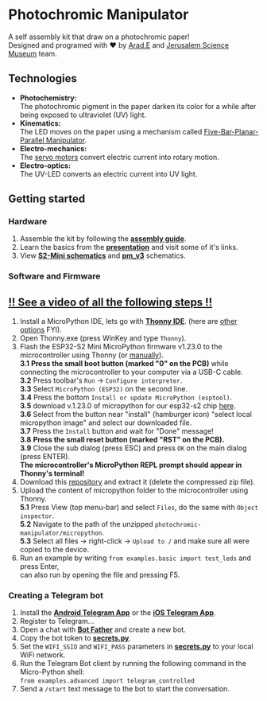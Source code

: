 # Photochromic Manipulator
A self assembly kit that draw on a photochromic paper!  
Designed and programed with ❤ by [Arad.E](https://github.com/arduino12/) and [Jerusalem Science Museum](https://mada.org.il/) team.

## Technologies
* **Photochemistry:**  
The photochromic pigment in the paper darken its color for a while after being exposed to ultraviolet (UV) light.
* **Kinematics:**  
The LED moves on the paper using a mechanism called [Five-Bar-Planar-Parallel Manipulator](https://en.wikipedia.org/wiki/Five-bar_linkage).
* **Electro-mechanics:**  
The [servo motors](https://gabbyshimoni.wixsite.com/arduino-programming/blank-18) convert electric current into rotary motion.
* **Electro-optics:**  
The UV-LED converts an electric current into UV light.

## Getting started
### Hardware
1. Assemble the kit by following the [**assembly guide**](https://drive.google.com/file/d/1ZZT2MTnF2FmKq9z3wkU-5HSkHxZSyMiZ).
2. Learn the basics from the [**presentation**](https://docs.google.com/presentation/d/10CCbnRxoIO8JoA44LrwucI05HlEwSopz_qcIy2chwl0) and visit some of it's links.
3. View [**S2-Mini schematics**](https://www.wemos.cc/en/latest/_static/files/sch_s2_mini_v1.0.0.pdf) and [**pm_v3**](https://drive.google.com/file/d/1Le-dcOo2rCa9OkG9LgLotUU8tVFwa3I2/view) schematics.
### Software and Firmware
## [**!! See a video of all the following steps !!**](https://drive.google.com/file/d/1zq4tPx_3L1xqlrCyhS9WZJXLbCVjM0xy/view)
1. Install a MicroPython IDE, lets go with [**Thonny IDE**](https://thonny.org/). (here are [other options](https://randomnerdtutorials.com/micropython-ides-esp32-esp8266/) FYI).
2. Open Thonny.exe (press WinKey and type `Thonny`).  
3. Flash the ESP32-S2 Mini MicroPython firmware v1.23.0 to the microcontroller using Thonny (or [manually](https://micropython.org/download/ESP32_GENERIC_S2/)).  
  **3.1** **Press the small boot button (marked "0" on the PCB)** while connecting the microcontroller to your computer via a USB-C cable.  
  **3.2** Press toolbar's `Run` -> `Configure interpreter`.  
  **3.3** Select `MicroPython (ESP32)` on the second line.  
  **3.4** Press the bottom `Install or update MicroPython (esptool)`.  
  **3.5** download v.1.23.0 of micropython for our esp32-s2 chip [here](https://micropython.org/resources/firmware/LOLIN_S2_MINI-20240602-v1.23.0.bin).  
  **3.6** Select from the button near "install" (hamburger icon) "select local micropython image" and select our downloaded file.  
  **3.7** Press the `Install` button and wait for "Done" message!  
  **3.8** **Press the small reset button (marked "RST" on the PCB).**  
  **3.9** Close the sub dialog (press ESC) and press `OK` on the main dialog (press ENTER).  
  **The microcontroller's MicroPython REPL prompt should appear in Thonny's terminal!**
4. Download this [repository](https://github.com/arduino12/photochromic-manipulator/archive/refs/heads/main.zip) and extract it (delete the compressed zip file).
5. Upload the content of micropython folder to the microcontroller using Thonny.  
   **5.1** Press View (top menu-bar) and select `Files`, do the same with `Object inspector`.  
   **5.2** Navigate to the path of the unzipped `photochromic-manipulator/micropython`.  
   **5.3** Select all files -> right-click -> `Upload to /` and make sure all were copied to the device.  
6. Run an example by writing `from examples.basic import test_leds` and press Enter,  
can also run by opening the file and pressing F5.
### Creating a Telegram bot
1. Install the [**Android Telegram App**](https://play.google.com/store/apps/details?id=org.telegram.messenger) or the [**iOS Telegram App**](https://apps.apple.com/us/app/telegram-messenger/id686449807).
2. Register to Telegram...
3. Open a chat with [**Bot Father**](https://telegram.me/BotFather) and create a new bot.
4. Copy the bot token to [**secrets.py**](micropython/secrets.py).
5. Set the `WIFI_SSID` and `WIFI_PASS` parameters in [**secrets.py**](micropython/secrets.py) to your local WiFi network.
6. Run the Telegram Bot client by running the following command in the Micro-Python shell:  
   `from examples.advanced import telegram_controlled`
7. Send a `/start` text message to the bot to start the conversation.
